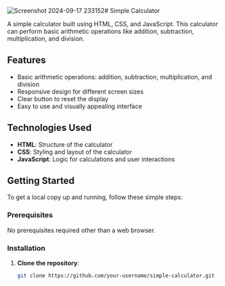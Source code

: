 ![Screenshot 2024-09-17 233152](https://github.com/user-attachments/assets/832f7e37-c777-4cab-b7ef-5a9659d16af2)# Simple Calculator

A simple calculator built using HTML, CSS, and JavaScript. This calculator can perform basic arithmetic operations like addition, subtraction, multiplication, and division.

## Features

- Basic arithmetic operations: addition, subtraction, multiplication, and division
- Responsive design for different screen sizes
- Clear button to reset the display
- Easy to use and visually appealing interface

## Technologies Used

- **HTML**: Structure of the calculator
- **CSS**: Styling and layout of the calculator
- **JavaScript**: Logic for calculations and user interactions

## Getting Started

To get a local copy up and running, follow these simple steps:

### Prerequisites

No prerequisites required other than a web browser.

### Installation

1. **Clone the repository**:
   ```bash
   git clone https://github.com/your-username/simple-calculator.git

